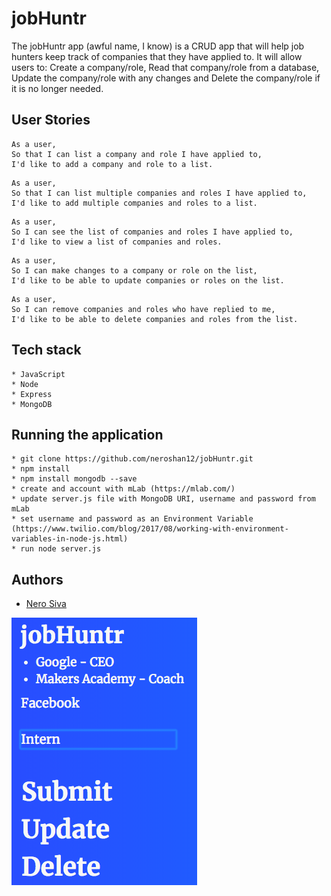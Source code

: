 # jobHuntr

The jobHuntr app (awful name, I know) is a CRUD app that will help job hunters keep track of companies that they have applied to. It will allow users to: Create a company/role, Read that company/role from a database, Update the company/role with any changes and Delete the company/role if it is no longer needed.

## User Stories

```
As a user,
So that I can list a company and role I have applied to,
I'd like to add a company and role to a list.
```

```
As a user,
So that I can list multiple companies and roles I have applied to,
I'd like to add multiple companies and roles to a list.
```

```
As a user,
So I can see the list of companies and roles I have applied to,
I'd like to view a list of companies and roles.
```

```
As a user,
So I can make changes to a company or role on the list,
I'd like to be able to update companies or roles on the list.
```

```
As a user,
So I can remove companies and roles who have replied to me,
I'd like to be able to delete companies and roles from the list.
```

## Tech stack

```
* JavaScript
* Node
* Express
* MongoDB
```

## Running the application

```
* git clone https://github.com/neroshan12/jobHuntr.git
* npm install
* npm install mongodb --save
* create and account with mLab (https://mlab.com/)
* update server.js file with MongoDB URI, username and password from mLab
* set username and password as an Environment Variable (https://www.twilio.com/blog/2017/08/working-with-environment-variables-in-node-js.html)
* run node server.js
```

## Authors

* [Nero Siva](https://github.com/neroshan12)

![Alt text](/public/screenshot.png)
